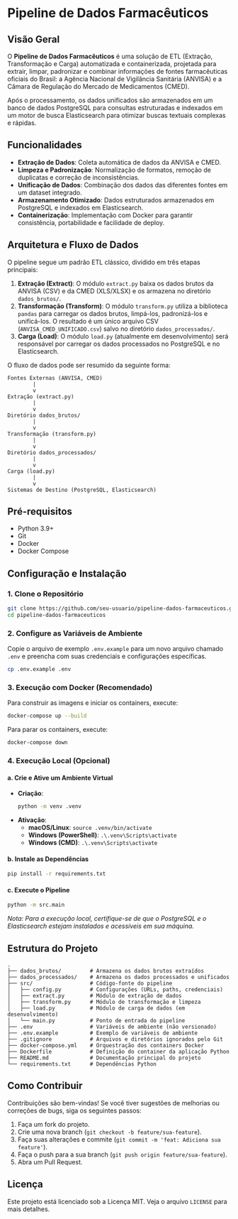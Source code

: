 # Pipeline de Dados Farmacêuticos

## Visão Geral

O **Pipeline de Dados Farmacêuticos** é uma solução de ETL (Extração, Transformação e Carga) automatizada e containerizada, projetada para extrair, limpar, padronizar e combinar informações de fontes farmacêuticas oficiais do Brasil: a Agência Nacional de Vigilância Sanitária (ANVISA) e a Câmara de Regulação do Mercado de Medicamentos (CMED).

Após o processamento, os dados unificados são armazenados em um banco de dados PostgreSQL para consultas estruturadas e indexados em um motor de busca Elasticsearch para otimizar buscas textuais complexas e rápidas.

## Funcionalidades

-   **Extração de Dados**: Coleta automática de dados da ANVISA e CMED.
-   **Limpeza e Padronização**: Normalização de formatos, remoção de duplicatas e correção de inconsistências.
-   **Unificação de Dados**: Combinação dos dados das diferentes fontes em um dataset integrado.
-   **Armazenamento Otimizado**: Dados estruturados armazenados em PostgreSQL e indexados em Elasticsearch.
-   **Containerização**: Implementação com Docker para garantir consistência, portabilidade e facilidade de deploy.

## Arquitetura e Fluxo de Dados

O pipeline segue um padrão ETL clássico, dividido em três etapas principais:

1.  **Extração (Extract)**: O módulo `extract.py` baixa os dados brutos da ANVISA (CSV) e da CMED (XLS/XLSX) e os armazena no diretório `dados_brutos/`.
2.  **Transformação (Transform)**: O módulo `transform.py` utiliza a biblioteca `pandas` para carregar os dados brutos, limpá-los, padronizá-los e unificá-los. O resultado é um único arquivo CSV (`ANVISA_CMED_UNIFICADO.csv`) salvo no diretório `dados_processados/`.
3.  **Carga (Load)**: O módulo `load.py` (atualmente em desenvolvimento) será responsável por carregar os dados processados no PostgreSQL e no Elasticsearch.

O fluxo de dados pode ser resumido da seguinte forma:

```
Fontes Externas (ANVISA, CMED)
        |
        v
Extração (extract.py)
        |
        v
Diretório dados_brutos/
        |
        v
Transformação (transform.py)
        |
        v
Diretório dados_processados/
        |
        v
Carga (load.py)
        |
        v
Sistemas de Destino (PostgreSQL, Elasticsearch)
```

## Pré-requisitos

-   Python 3.9+
-   Git
-   Docker
-   Docker Compose

## Configuração e Instalação

### 1. Clone o Repositório

```bash
git clone https://github.com/seu-usuario/pipeline-dados-farmaceuticos.git
cd pipeline-dados-farmaceuticos
```

### 2. Configure as Variáveis de Ambiente

Copie o arquivo de exemplo `.env.example` para um novo arquivo chamado `.env` e preencha com suas credenciais e configurações específicas.

```bash
cp .env.example .env
```

### 3. Execução com Docker (Recomendado)

Para construir as imagens e iniciar os containers, execute:

```bash
docker-compose up --build
```

Para parar os containers, execute:

```bash
docker-compose down
```

### 4. Execução Local (Opcional)

#### a. Crie e Ative um Ambiente Virtual

-   **Criação**:
    ```bash
    python -m venv .venv
    ```
-   **Ativação**:
    -   **macOS/Linux**: `source .venv/bin/activate`
    -   **Windows (PowerShell)**: `.\.venv\Scripts\activate`
    -   **Windows (CMD)**: `.\.venv\Scripts\activate`

#### b. Instale as Dependências

```bash
pip install -r requirements.txt
```

#### c. Execute o Pipeline

```bash
python -m src.main
```

*Nota: Para a execução local, certifique-se de que o PostgreSQL e o Elasticsearch estejam instalados e acessíveis em sua máquina.*

## Estrutura do Projeto

```
.
├── dados_brutos/         # Armazena os dados brutos extraídos
├── dados_processados/    # Armazena os dados processados e unificados
├── src/                  # Código-fonte do pipeline
│   ├── config.py         # Configurações (URLs, paths, credenciais)
│   ├── extract.py        # Módulo de extração de dados
│   ├── transform.py      # Módulo de transformação e limpeza
│   ├── load.py           # Módulo de carga de dados (em desenvolvimento)
│   └── main.py           # Ponto de entrada do pipeline
├── .env                  # Variáveis de ambiente (não versionado)
├── .env.example          # Exemplo de variáveis de ambiente
├── .gitignore            # Arquivos e diretórios ignorados pelo Git
├── docker-compose.yml    # Orquestração dos containers Docker
├── Dockerfile            # Definição do container da aplicação Python
├── README.md             # Documentação principal do projeto
└── requirements.txt      # Dependências Python
```

## Como Contribuir

Contribuições são bem-vindas! Se você tiver sugestões de melhorias ou correções de bugs, siga os seguintes passos:

1.  Faça um fork do projeto.
2.  Crie uma nova branch (`git checkout -b feature/sua-feature`).
3.  Faça suas alterações e commite (`git commit -m 'feat: Adiciona sua feature'`).
4.  Faça o push para a sua branch (`git push origin feature/sua-feature`).
5.  Abra um Pull Request.

## Licença

Este projeto está licenciado sob a Licença MIT. Veja o arquivo `LICENSE` para mais detalhes.
